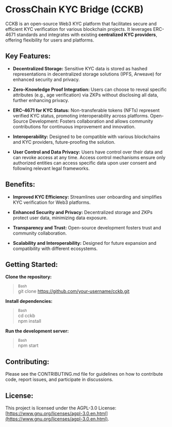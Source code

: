 # CrossChain KYC Bridge (CCKB)
CCKB is an open-source Web3 KYC platform that facilitates secure and efficient KYC verification for various blockchain projects. It leverages ERC-4671 standards and integrates with existing **centralized KYC providers**, offering flexibility for users and platforms.

## Key Features:

- **Decentralized Storage:** Sensitive KYC data is stored as hashed representations in decentralized storage solutions (IPFS, Arweave) for enhanced security and privacy.  
  
- **Zero-Knowledge Proof Integration:** Users can choose to reveal specific attributes (e.g., age verification) via ZKPs without disclosing all data, further enhancing privacy.  
  
- **ERC-4671 for KYC Status:** Non-transferable tokens (NFTs) represent verified KYC status, promoting interoperability across platforms.
Open-Source Development: Fosters collaboration and allows community contributions for continuous improvement and innovation.  
  
- **Interoperability:** Designed to be compatible with various blockchains and KYC providers, future-proofing the solution.  
  
- **User Control and Data Privacy:** Users have control over their data and can revoke access at any time. Access control mechanisms ensure only authorized entities can access specific data upon user consent and following relevant legal frameworks.  
  

## Benefits:

- **Improved KYC Efficiency:** Streamlines user onboarding and simplifies KYC verification for Web3 platforms.  
  
- **Enhanced Security and Privacy:** Decentralized storage and ZKPs protect user data, minimizing data exposure.  
  
- **Transparency and Trust:** Open-source development fosters trust and community collaboration.  
  
- **Scalability and Interoperability:** Designed for future expansion and compatibility with different ecosystems.  
  

## Getting Started:

**Clone the repository:**  
> <sup>Bash</sup>  
  git clone https://github.com/your-username/cckb.git  
  
**Install dependencies:**  
  
> <sup>Bash</sup>   
  cd cckb  
  npm install
  
**Run the development server:**  
> <sup>Bash</sup>  
  npm start  

## Contributing:  
  
Please see the CONTRIBUTING.md file for guidelines on how to contribute code, report issues, and participate in discussions.  
  
  
## License:  
   
This project is licensed under the AGPL-3.0 License: [https://www.gnu.org/licenses/agpl-3.0.en.html](https://www.gnu.org/licenses/agpl-3.0.en.html).  

